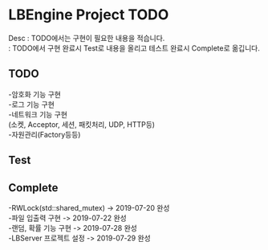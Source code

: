 LBEngine Project TODO
================================

Desc : TODO에서는 구현이 필요한 내용을 적습니다.  
	 : TODO에서 구현 완료시 Test로 내용을 올리고 테스트 완료시 Complete로 옮깁니다.

TODO
-------------------------

-암호화 기능 구현  
-로그 기능 구현  
-네트워크 기능 구현  
 (소켓, Acceptor, 세션, 패킷처리, UDP, HTTP등)  
-자원관리(Factory등등)  

Test
-------------------------

Complete
-------------------------

-RWLock(std::shared_mutex) -> 2019-07-20 완성  
-파일 입출력 구현 -> 2019-07-22 완성  
-랜덤, 확률 기능 구현 -> 2019-07-28 완성  
-LBServer 프로젝트 설정 -> 2019-07-29 완성  